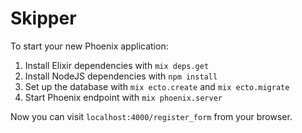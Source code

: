 # Skipper

To start your new Phoenix application:

1. Install Elixir dependencies with `mix deps.get`
2. Install NodeJS dependencies with `npm install`
3. Set up the database with `mix ecto.create` and `mix ecto.migrate`
4. Start Phoenix endpoint with `mix phoenix.server`

Now you can visit `localhost:4000/register_form` from your browser.
